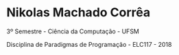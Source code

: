 # Nikolas Machado Corrêa
<p> 3º Semestre - Ciência da Computação - UFSM </p>
<p> Disciplina de Paradigmas de Programação - ELC117 - 2018 </p>
